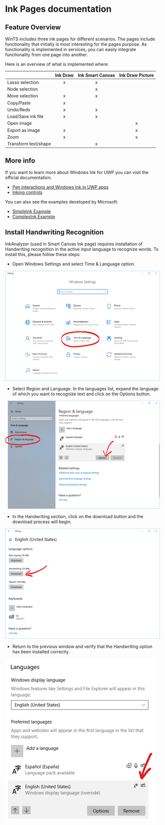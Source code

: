 # Ink Pages documentation

## Feature Overview

WinTS includes three ink pages for different scenarios. The pages  include functionality that initially is most interesting for the pages purpose. As functionality is implemented in services, you can easily integrate functionality from one page into another.

Here is an overview of what is implemented where:

| |Ink Draw|Ink Smart Canvas|Ink Draw Picture|
|:--|:---:|:---:|:---:|
|Lasso selection|x|x| |
|Node selection||x||
|Move selection|x|x| |
|Copy/Paste|x| | ||
|Undo/Redo|x|x||
|Load/Save ink file|x|x|
|Open image|||x|
|Export as image|x| |x|
|Zoom|x ||x|
|Transform text/shape||x|

## More info

If you want to learn more about Windows Ink for UWP you can visit the official documentation:

- [Pen interactions and Windows Ink in UWP apps](https://docs.microsoft.com/windows/uwp/design/input/pen-and-stylus-interactions)
- [Inking controls](https://docs.microsoft.com/windows/uwp/design/controls-and-patterns/inking-controls)

You can also see the examples developed by Microsoft:

- [SimpleInk Example](https://github.com/Microsoft/Windows-universal-samples/tree/master/Samples/SimpleInk)
- [ComplexInk Example](https://github.com/Microsoft/Windows-universal-samples/tree/master/Samples/ComplexInk)

## Install Handwriting Recognition

InkAnalyzer (used in Smart Canvas Ink page) requires installation of Handwriting recognition in the active input language to recognize words. To install this, please follow these steps:

- Open Windows Settings and select Time & Language option.

![](../resources/ink/windows-settings.png)

- Select Region and Language. In the languages list, expand the language of which you want to recognize text and click on the Options button.

![](../resources/ink/region-and-language.png)

- In the Handwriting section, click on the download button and the download process will begin.

![](../resources/ink/handwriting-download.png)

- Return to the previous window and verify that the Handwriting option has been installed correctly.

![](../resources/ink/handwriting-installed.png)
